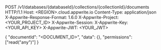 POST /v1/databases/{databaseId}/collections/{collectionId}/documents HTTP/1.1
Host: &lt;REGION&gt;.cloud.appwrite.io
Content-Type: application/json
X-Appwrite-Response-Format: 1.6.0
X-Appwrite-Project: <YOUR_PROJECT_ID>
X-Appwrite-Session: 
X-Appwrite-Key: <YOUR_API_KEY>
X-Appwrite-JWT: <YOUR_JWT>

{
  "documentId": "<DOCUMENT_ID>",
  "data": {},
  "permissions": ["read(\"any\")"]
}
